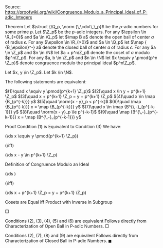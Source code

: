 # 

Source: https://proofwiki.org/wiki/Congruence_Modulo_a_Principal_Ideal_of_P-adic_Integers



Theorem
Let $\struct {\Q_p, \norm {\,\cdot\,}_p}$ be the $p$-adic numbers for some prime $p$.
Let $\Z_p$ be the $p$-adic integers.
For any $\epsilon \in \R_{>0}$ and $a \in \Q_p$ let $\map B a$ denote the open ball of center $a$ of radius $\epsilon$. 
For any $\epsilon \in \R_{>0}$ and $a \in \Q_p$ let $\map { {B_\epsilon}^-} a$ denote the closed ball of center $a$ of radius $\epsilon$. 
For any $a \in \Z_p$ and $n \in \N$ let $a + p^n\Z_p$ denote the coset of $a$ modulo $p^n\Z_p$. 
For any $a, b \in \Z_p$ and $n \in \N$ let $x \equiv y \pmod{p^n \Z_p}$ denote congruence modulo the principal ideal $p^n\Z_p$.

Let $x, y \in \Z_p$.
Let $k \in \N$.

The following statements are equivalent:

$(1)\quad x \equiv y \pmod{p^{k+1} \Z_p}$
$(2)\quad x \in y + p^{k+1} \Z_p$
$(3)\quad x + p^{k+1} \Z_p = y + p^{k+1} \Z_p$
$(4)\quad x \in \map {B_{p^{-k}}} y$
$(5)\quad \norm{x - y}_p < p^{-k}$
$(6)\quad \map {B_{p^{-k}}} x = \map {B_{p^{-k}}} y$
$(7)\quad x \in \map {B^{\,-}_{p^{-k-1}}} y$
$(8)\quad \norm{x - y}_p \le p^{-k-1}$
$(9)\quad \map {B^{\,-}_{p^{-k-1}}} x = \map {B^{\,-}_{p^{-k-1}}} y$


Proof
Condition (1) is Equivalent to Condition (3)
We have:














\(\ds x \equiv y \pmod{p^{k+1} \Z_p}\)

\(\iff\)







\(\ds x - y \in p^{k+1} \Z_p\)





Definition of Congruence Modulo an Ideal














\(\ds \)

\(\iff\)







\(\ds x + p^{k+1} \Z_p = y + p^{k+1} \Z_p\)





Cosets are Equal iff Product with Inverse in Subgroup



$\Box$

Conditions (2), (3), (4), (5) and (6) are equivalent
Follows directly from Characterization of Open Ball in P-adic Numbers.
$\Box$

Conditions (2), (7), (8) and (9) are equivalent
Follows directly from Characterization of Closed Ball in P-adic Numbers.
$\blacksquare$





